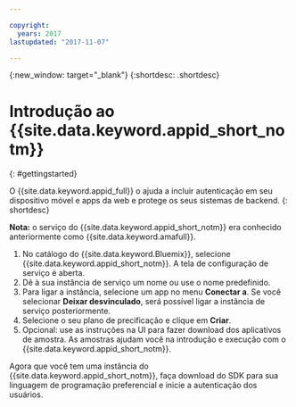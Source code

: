 ```yaml
---

copyright:
  years: 2017
lastupdated: "2017-11-07"

---
```


{:new_window: target="_blank"}
{:shortdesc: .shortdesc}

# Introdução ao {{site.data.keyword.appid_short_notm}}
{: #gettingstarted}

O {{site.data.keyword.appid_full}} o ajuda a incluir autenticação em seu dispositivo móvel e apps da web e protege os seus sistemas de backend.
{: shortdesc}

**Nota:** o serviço do {{site.data.keyword.appid_short_notm}} era conhecido anteriormente como {{site.data.keyword.amafull}}.


1. No catálogo do {{site.data.keyword.Bluemix}}, selecione {{site.data.keyword.appid_short_notm}}. A tela de configuração de
serviço é aberta.
2. Dê à sua instância de serviço um nome ou use o nome predefinido.
3. Para ligar a instância, selecione um app no menu **Conectar a**. Se você selecionar **Deixar desvinculado**,
será possível ligar a instância de serviço posteriormente.
4. Selecione o seu plano de precificação e clique em **Criar**.
5. Opcional: use as instruções na UI para fazer download dos aplicativos de amostra. As amostras ajudam você na introdução e
execução com o {{site.data.keyword.appid_short_notm}}.

Agora que você tem uma instância do {{site.data.keyword.appid_short_notm}}, faça download
do SDK para sua linguagem de programação preferencial e inicie a autenticação dos usuários.


